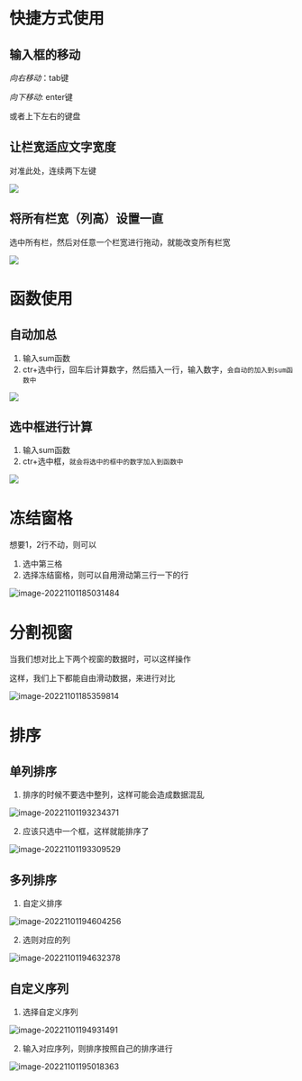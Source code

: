 # 快捷方式使用

## 输入框的移动

*向右移动*：tab键

*向下移动*: enter键

或者上下左右的键盘

## 让栏宽适应文字宽度

对准此处，连续两下左键

![](./image/124721222335076.gif)

## 将所有栏宽（列高）设置一直

选中所有栏，然后对任意一个栏宽进行拖动，就能改变所有栏宽

![](./image/124721222335077.gif)

# 函数使用

## 自动加总

1. 输入sum函数
2. ctr+选中行，回车后计算数字，然后插入一行，输入数字，`会自动的加入到sum函数中`

![](./image/124721222335078.gif)

## 选中框进行计算

1. 输入sum函数
2. ctr+选中框，`就会将选中的框中的数字加入到函数中`

![](./image/124721222335079.gif)

# 冻结窗格

想要1，2行不动，则可以

1. 选中第三格
2. 选择冻结窗格，则可以自用滑动第三行一下的行

![image-20221101185031484](image/image-20221101185031484.png)

# 分割视窗

当我们想对比上下两个视窗的数据时，可以这样操作

这样，我们上下都能自由滑动数据，来进行对比

![image-20221101185359814](image/image-20221101185359814.png)

# 排序

## 单列排序

1. 排序的时候不要选中整列，这样可能会造成数据混乱

![image-20221101193234371](image/image-20221101193234371.png)

2. 应该只选中一个框，这样就能排序了

![image-20221101193309529](image/image-20221101193309529.png)

## 多列排序

1. 自定义排序

![image-20221101194604256](image/image-20221101194604256.png)

2. 选则对应的列

![image-20221101194632378](image/image-20221101194632378.png)

## 自定义序列

1. 选择自定义序列

![image-20221101194931491](image/image-20221101194931491.png)

2. 输入对应序列，则排序按照自己的排序进行

![image-20221101195018363](image/image-20221101195018363.png)
